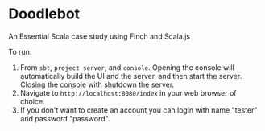 # Doodlebot

An Essential Scala case study using Finch and Scala.js

To run:

1. From `sbt`, `project server`, and `console`. Opening the console will automatically build the UI and the server, and then start the server. Closing the console with shutdown the server.
2. Navigate to `http://localhost:8080/index` in your web browser of choice.
3. If you don't want to create an account you can login with name "tester" and password "password".
